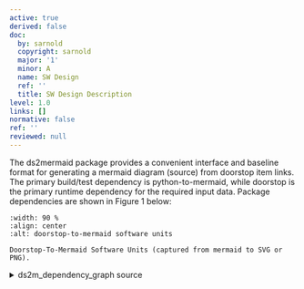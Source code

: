 ```yaml
---
active: true
derived: false
doc:
  by: sarnold
  copyright: sarnold
  major: '1'
  minor: A
  name: SW Design
  ref: ''
  title: SW Design Description
level: 1.0
links: []
normative: false
ref: ''
reviewed: null
---
```


The ds2mermaid package provides a convenient interface and baseline
format for generating a mermaid diagram (source) from doorstop item
links. The primary build/test dependency is python-to-mermaid, while
doorstop is the primary runtime dependency for the required input
data. Package dependencies are shown in Figure 1 below:

```{figure} assets/ds2m_dependency_graph.svg
:width: 90 %
:align: center
:alt: doorstop-to-mermaid software units

Doorstop-To-Mermaid Software Units (captured from mermaid to SVG or PNG).
```

<details>
  <summary>ds2m_dependency_graph source</summary>
  ds2mermaid dependency graph showing primary software units.

```mermaid
graph TB
  subgraph id1[Static Dependencies]
    subgraph id2[Packages]
      A(ds2mermaid)
      B(python-to-mermaid)
      C(munch)
      D{doorstop}
    end
  end
  A --> B & C
  D -.-> A
```
</details>
